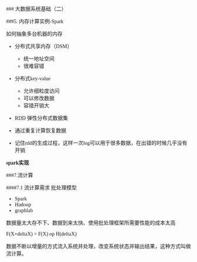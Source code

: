 <font face="微软雅黑">
### 大数据系统基础（二）

###5. 内存计算实例-Spark

如何抽象多台机器的内存

* 分布式共享内存（DSM）
	* 统一地址空间
	* 很难容错
* 分布式key-value
	* 允许细粒度访问
	* 可以修改数据
	* 容错开销大

* RDD 弹性分布式数据集
* 通过重复计算恢复数据
* 记住rdd的生成过程，这样一次log可以用于很多数据，在出错的时候几乎没有开销

**spark实现**


###7.流计算

####7.1 流计算需求
批处理模型

* Spark
* Hadoop
* graphlab

数据量太大存不下、数据到来太快、使用批处理框架所需要性能的成本太高

F(X+deltaX) = F(X) op H(deltaX)

数据不断以增量的方式流入系统并处理，改变系统状态并输出结果，这种方式叫做流计算。